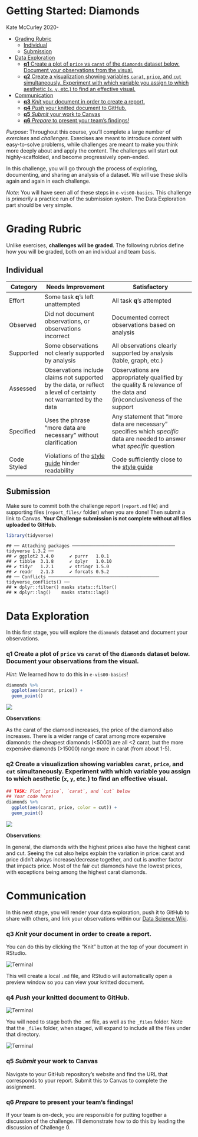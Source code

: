 Getting Started: Diamonds
================
Kate McCurley
2020-

- <a href="#grading-rubric" id="toc-grading-rubric">Grading Rubric</a>
  - <a href="#individual" id="toc-individual">Individual</a>
  - <a href="#submission" id="toc-submission">Submission</a>
- <a href="#data-exploration" id="toc-data-exploration">Data
  Exploration</a>
  - <a
    href="#q1-create-a-plot-of-price-vs-carat-of-the-diamonds-dataset-below-document-your-observations-from-the-visual"
    id="toc-q1-create-a-plot-of-price-vs-carat-of-the-diamonds-dataset-below-document-your-observations-from-the-visual"><strong>q1</strong>
    Create a plot of <code>price</code> vs <code>carat</code> of the
    <code>diamonds</code> dataset below. Document your observations from the
    visual.</a>
  - <a
    href="#q2-create-a-visualization-showing-variables-carat-price-and-cut-simultaneously-experiment-with-which-variable-you-assign-to-which-aesthetic-x-y-etc-to-find-an-effective-visual"
    id="toc-q2-create-a-visualization-showing-variables-carat-price-and-cut-simultaneously-experiment-with-which-variable-you-assign-to-which-aesthetic-x-y-etc-to-find-an-effective-visual"><strong>q2</strong>
    Create a visualization showing variables <code>carat</code>,
    <code>price</code>, and <code>cut</code> simultaneously. Experiment with
    which variable you assign to which aesthetic (<code>x</code>,
    <code>y</code>, etc.) to find an effective visual.</a>
- <a href="#communication" id="toc-communication">Communication</a>
  - <a href="#q3-knit-your-document-in-order-to-create-a-report"
    id="toc-q3-knit-your-document-in-order-to-create-a-report"><strong>q3</strong>
    <em>Knit</em> your document in order to create a report.</a>
  - <a href="#q4-push-your-knitted-document-to-github"
    id="toc-q4-push-your-knitted-document-to-github"><strong>q4</strong>
    <em>Push</em> your knitted document to GitHub.</a>
  - <a href="#q5-submit-your-work-to-canvas"
    id="toc-q5-submit-your-work-to-canvas"><strong>q5</strong>
    <em>Submit</em> your work to Canvas</a>
  - <a href="#q6-prepare-to-present-your-teams-findings"
    id="toc-q6-prepare-to-present-your-teams-findings"><strong>q6</strong>
    <em>Prepare</em> to present your team’s findings!</a>

*Purpose*: Throughout this course, you’ll complete a large number of
*exercises* and *challenges*. Exercises are meant to introduce content
with easy-to-solve problems, while challenges are meant to make you
think more deeply about and apply the content. The challenges will start
out highly-scaffolded, and become progressively open-ended.

In this challenge, you will go through the process of exploring,
documenting, and sharing an analysis of a dataset. We will use these
skills again and again in each challenge.

*Note*: You will have seen all of these steps in `e-vis00-basics`. This
challenge is *primarily* a practice run of the submission system. The
Data Exploration part should be very simple.

<!-- include-rubric -->

# Grading Rubric

<!-- -------------------------------------------------- -->

Unlike exercises, **challenges will be graded**. The following rubrics
define how you will be graded, both on an individual and team basis.

## Individual

<!-- ------------------------- -->

| Category    | Needs Improvement                                                                                                | Satisfactory                                                                                                               |
|-------------|------------------------------------------------------------------------------------------------------------------|----------------------------------------------------------------------------------------------------------------------------|
| Effort      | Some task **q**’s left unattempted                                                                               | All task **q**’s attempted                                                                                                 |
| Observed    | Did not document observations, or observations incorrect                                                         | Documented correct observations based on analysis                                                                          |
| Supported   | Some observations not clearly supported by analysis                                                              | All observations clearly supported by analysis (table, graph, etc.)                                                        |
| Assessed    | Observations include claims not supported by the data, or reflect a level of certainty not warranted by the data | Observations are appropriately qualified by the quality & relevance of the data and (in)conclusiveness of the support      |
| Specified   | Uses the phrase “more data are necessary” without clarification                                                  | Any statement that “more data are necessary” specifies which *specific* data are needed to answer what *specific* question |
| Code Styled | Violations of the [style guide](https://style.tidyverse.org/) hinder readability                                 | Code sufficiently close to the [style guide](https://style.tidyverse.org/)                                                 |

## Submission

<!-- ------------------------- -->

Make sure to commit both the challenge report (`report.md` file) and
supporting files (`report_files/` folder) when you are done! Then submit
a link to Canvas. **Your Challenge submission is not complete without
all files uploaded to GitHub.**

``` r
library(tidyverse)
```

    ## ── Attaching packages ─────────────────────────────────────── tidyverse 1.3.2 ──
    ## ✔ ggplot2 3.4.0      ✔ purrr   1.0.1 
    ## ✔ tibble  3.1.8      ✔ dplyr   1.0.10
    ## ✔ tidyr   1.2.1      ✔ stringr 1.5.0 
    ## ✔ readr   2.1.3      ✔ forcats 0.5.2 
    ## ── Conflicts ────────────────────────────────────────── tidyverse_conflicts() ──
    ## ✖ dplyr::filter() masks stats::filter()
    ## ✖ dplyr::lag()    masks stats::lag()

# Data Exploration

<!-- -------------------------------------------------- -->

In this first stage, you will explore the `diamonds` dataset and
document your observations.

### **q1** Create a plot of `price` vs `carat` of the `diamonds` dataset below. Document your observations from the visual.

*Hint*: We learned how to do this in `e-vis00-basics`!

``` r
diamonds %>%
  ggplot(aes(carat, price)) +
  geom_point()
```

![](c00-diamonds-assignment_files/figure-gfm/q1-task-1.png)<!-- -->

**Observations**:

As the carat of the diamond increases, the price of the diamond also
increases. There is a wider range of carat among more expensive
diamonds: the cheapest diamonds (\<5000) are all \<2 carat, but the more
expensive diamonds (\>15000) range more in carat (from about 1-5).

### **q2** Create a visualization showing variables `carat`, `price`, and `cut` simultaneously. Experiment with which variable you assign to which aesthetic (`x`, `y`, etc.) to find an effective visual.

``` r
## TASK: Plot `price`, `carat`, and `cut` below
## Your code here!
diamonds %>%
  ggplot(aes(carat, price, color = cut)) +
  geom_point()
```

![](c00-diamonds-assignment_files/figure-gfm/q2-task-1.png)<!-- -->

**Observations**:

In general, the diamonds with the highest prices also have the highest
carat and cut. Seeing the cut also helps explain the variation in price:
carat and price didn’t always increase/decrease together, and cut is
another factor that impacts price. Most of the fair cut diamonds have
the lowest prices, with exceptions being among the highest carat
diamonds.

# Communication

<!-- -------------------------------------------------- -->

In this next stage, you will render your data exploration, push it to
GitHub to share with others, and link your observations within our [Data
Science
Wiki](https://olin-data-science.fandom.com/wiki/Olin_Data_Science_Wiki).

### **q3** *Knit* your document in order to create a report.

You can do this by clicking the “Knit” button at the top of your
document in RStudio.

![Terminal](./images/c00-knit.png)

This will create a local `.md` file, and RStudio will automatically open
a preview window so you can view your knitted document.

### **q4** *Push* your knitted document to GitHub.

![Terminal](./images/c00-unstaged.png)

You will need to stage both the `.md` file, as well as the `_files`
folder. Note that the `_files` folder, when staged, will expand to
include all the files under that directory.

![Terminal](./images/c00-staged.png)

### **q5** *Submit* your work to Canvas

Navigate to your GitHub repository’s website and find the URL that
corresponds to your report. Submit this to Canvas to complete the
assignment.

### **q6** *Prepare* to present your team’s findings!

If your team is on-deck, you are responsible for putting together a
discussion of the challenge. I’ll demonstrate how to do this by leading
the discussion of Challenge 0.

